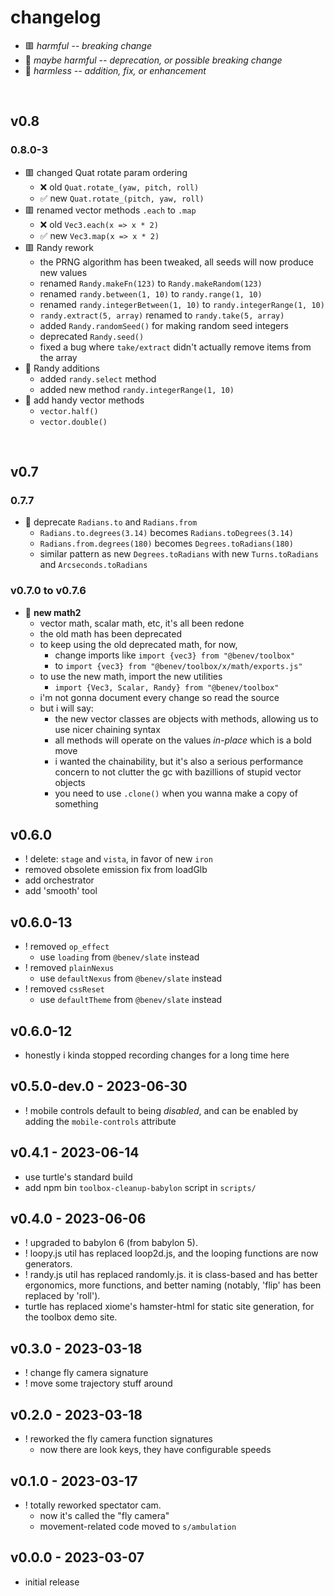 
# changelog

- 🟥 *harmful -- breaking change*
- 🔶 *maybe harmful -- deprecation, or possible breaking change*
- 🍏 *harmless -- addition, fix, or enhancement*

<br/>

## v0.8

### 0.8.0-3
- 🟥 changed Quat rotate param ordering
  - ❌ old `Quat.rotate_(yaw, pitch, roll)`
  - ✅ new `Quat.rotate_(pitch, yaw, roll)`
- 🟥 renamed vector methods `.each` to `.map`
  - ❌ old `Vec3.each(x => x * 2)`
  - ✅ new `Vec3.map(x => x * 2)`
- 🟥 Randy rework
  - the PRNG algorithm has been tweaked, all seeds will now produce new values
  - renamed `Randy.makeFn(123)` to `Randy.makeRandom(123)`
  - renamed `randy.between(1, 10)` to `randy.range(1, 10)`
  - renamed `randy.integerBetween(1, 10)` to `randy.integerRange(1, 10)`
  - `randy.extract(5, array)` renamed to `randy.take(5, array)`
  - added `Randy.randomSeed()` for making random seed integers
  - deprecated `Randy.seed()`
  - fixed a bug where `take/extract` didn't actually remove items from the array
- 🍏 Randy additions
  - added `randy.select` method
  - added new method `randy.integerRange(1, 10)`
- 🍏 add handy vector methods
  - `vector.half()`
  - `vector.double()`

<br/>

## v0.7

### 0.7.7
- 🔶 deprecate `Radians.to` and `Radians.from`
  - `Radians.to.degrees(3.14)` becomes `Radians.toDegrees(3.14)`
  - `Radians.from.degrees(180)` becomes `Degrees.toRadians(180)`
  - similar pattern as new `Degrees.toRadians` with new `Turns.toRadians` and `Arcseconds.toRadians`

### v0.7.0 to v0.7.6
- 🍏 **new math2**
  - vector math, scalar math, etc, it's all been redone
  - the old math has been deprecated
  - to keep using the old deprecated math, for now,
    - change imports like `import {vec3} from "@benev/toolbox"`
    - to `import {vec3} from "@benev/toolbox/x/math/exports.js"`
  - to use the new math, import the new utilities
    - `import {Vec3, Scalar, Randy} from "@benev/toolbox"`
  - i'm not gonna document every change so read the source
  - but i will say:
    - the new vector classes are objects with methods, allowing us to use nicer chaining syntax
    - all methods will operate on the values *in-place* which is a bold move
    - i wanted the chainability, but it's also a serious performance concern to not clutter the gc with bazillions of stupid vector objects
    - you need to use `.clone()` when you wanna make a copy of something

## v0.6.0

- ! delete: `stage` and `vista`, in favor of new `iron`
- removed obsolete emission fix from loadGlb
- add orchestrator
- add 'smooth' tool

## v0.6.0-13
- ! removed `op_effect`
  - use `loading` from `@benev/slate` instead
- ! removed `plainNexus`
  - use `defaultNexus` from `@benev/slate` instead
- ! removed `cssReset`
  - use `defaultTheme` from `@benev/slate` instead

## v0.6.0-12
- honestly i kinda stopped recording changes for a long time here

## v0.5.0-dev.0 - 2023-06-30
- ! <benev-theater> mobile controls default to being *disabled*, and can be enabled by adding the `mobile-controls` attribute

## v0.4.1 - 2023-06-14
- use turtle's standard build
- add npm bin `toolbox-cleanup-babylon` script in `scripts/`

## v0.4.0 - 2023-06-06
- ! upgraded to babylon 6 (from babylon 5).
- ! loopy.js util has replaced loop2d.js, and the looping functions are now generators.
- ! randy.js util has replaced randomly.js. it is class-based and has better ergonomics, more functions, and better naming (notably, 'flip' has been replaced by 'roll').
- turtle has replaced xiome's hamster-html for static site generation, for the toolbox demo site.

## v0.3.0 - 2023-03-18
- ! change fly camera signature
- ! move some trajectory stuff around

## v0.2.0 - 2023-03-18
- ! reworked the fly camera function signatures
  - now there are look keys, they have configurable speeds

## v0.1.0 - 2023-03-17
- ! totally reworked spectator cam.
  - now it's called the "fly camera"
  - movement-related code moved to `s/ambulation`

## v0.0.0 - 2023-03-07
- initial release
